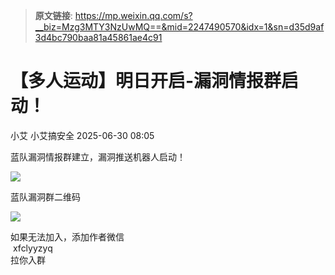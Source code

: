 > **原文链接**: https://mp.weixin.qq.com/s?__biz=Mzg3MTY3NzUwMQ==&mid=2247490570&idx=1&sn=d35d9af3d4bc790baa81a45861ae4c91

#  【多人运动】明日开启-漏洞情报群启动！  
小艾  小艾搞安全   2025-06-30 08:05  
  
蓝队漏洞情报群建立，漏洞推送机器人启动！  
  
![](https://mmbiz.qpic.cn/mmbiz_png/XicduVvI3nG0C35EPFKKdqGPwZjXWpRn3sLzbHwmFYvj7wmuOlcxuAXRaefTiakjCciaEJEqQjcjhKlfibmnVshAFQ/640?wx_fmt=png&from=appmsg "")  
  
蓝队漏洞群二维码  
  
![](https://mmbiz.qpic.cn/mmbiz_png/XicduVvI3nG0C35EPFKKdqGPwZjXWpRn3ibeBX83C9epOss9xY7bjEPucXLA7ddpWfV2JHs5u6oo5BPIJ6DbYItA/640?wx_fmt=png&from=appmsg "")  
  
如果无法加入，添加作者微信  
 xfclyyzyq   
拉你入群  
  
